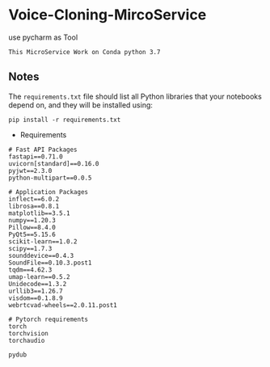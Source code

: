 # Voice-Cloning-MircoService

use pycharm as Tool 
```
This MicroService Work on Conda python 3.7
```
## Notes
The `requirements.txt` file should list all Python libraries that your notebooks
depend on, and they will be installed using:

```
pip install -r requirements.txt
```
- Requirements

```
# Fast API Packages
fastapi==0.71.0
uvicorn[standard]==0.16.0
pyjwt==2.3.0
python-multipart==0.0.5

# Application Packages
inflect==6.0.2
librosa==0.8.1
matplotlib==3.5.1
numpy==1.20.3
Pillow==8.4.0
PyQt5==5.15.6
scikit-learn==1.0.2
scipy==1.7.3
sounddevice==0.4.3
SoundFile==0.10.3.post1
tqdm==4.62.3
umap-learn==0.5.2
Unidecode==1.3.2
urllib3==1.26.7
visdom==0.1.8.9
webrtcvad-wheels==2.0.11.post1

# Pytorch requirements
torch
torchvision
torchaudio

pydub


```
